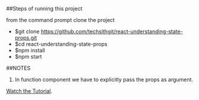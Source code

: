 
##Steps of running this project

from the command prompt clone the project

* $git clone https://github.com/techsithgit/react-understanding-state-props.git
* $cd react-understanding-state-props
* $npm install
* $npm start

##NOTES
1. In function component we have to explicitly pass the props as argument.

[Watch the Tutorial](https://youtube.com/techsithtube).
